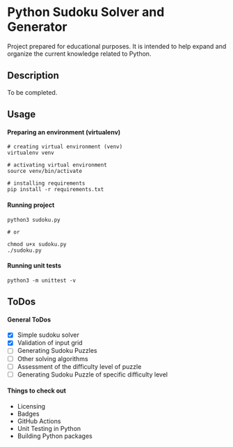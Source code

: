 # Python Sudoku Solver and Generator

Project prepared for educational purposes. It is intended to help expand and organize the current knowledge related to Python.

## Description
To be completed.

## Usage
#### Preparing an environment (virtualenv)
```shell
# creating virtual environment (venv)
virtualenv venv

# activating virtual environment
source venv/bin/activate

# installing requirements
pip install -r requirements.txt
```

#### Running project
```shell
python3 sudoku.py

# or

chmod u+x sudoku.py
./sudoku.py
```

#### Running unit tests
```shell
python3 -m unittest -v
```

## ToDos
#### General ToDos
- [x] Simple sudoku solver
- [x] Validation of input grid
- [ ] Generating Sudoku Puzzles
- [ ] Other solving algorithms
- [ ] Assessment of the difficulty level of puzzle
- [ ] Generating Sudoku Puzzle of specific difficulty level

#### Things to check out
- Licensing
- Badges
- GitHub Actions
- Unit Testing in Python
- Building Python packages
